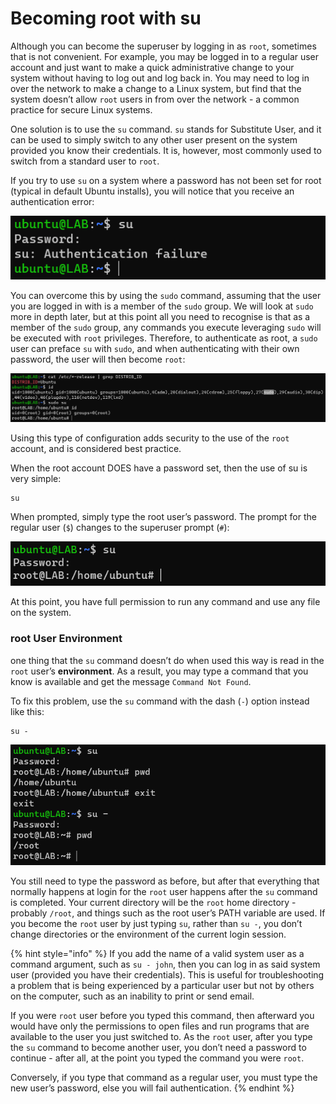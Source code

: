 # Becoming root with su

Although you can become the superuser by logging in as `root`, sometimes that is not convenient. For example, you may be logged in to a regular user account and just want to make a quick administrative change to your system without having to log out and log back in. You may need to log in over the network to make a change to a Linux system, but find that the system doesn’t allow `root` users in from over the network - a common practice for secure Linux systems.

One solution is to use the `su` command. `su` stands for Substitute User, and it can be used to simply switch to any other user present on the system provided you know their credentials. It is, however, most commonly used to switch from a standard user to `root`.

If you try to use `su` on a system where a password has not been set for root (typical in default Ubuntu installs), you will notice that you receive an authentication error:

![Ubuntu default installation, where root has no password set](<../../../../../../.gitbook/assets/image (164).png>)

You can overcome this by using the `sudo` command, assuming that the user you are logged in with is a member of the `sudo` group. We will look at `sudo` more in depth later, but at this point all you need to recognise is that as a member of the `sudo` group, any commands you execute leveraging `sudo` will be executed with `root` privileges. Therefore, to authenticate as root, a `sudo` user can preface `su` with `sudo`, and when authenticating with their own password, the user will then become `root`:

![A user, as a member of the sudo group, is able to switch to the root account via sudo su](<../../../../../../.gitbook/assets/image (86).png>)

Using this type of configuration adds security to the use of the `root` account, and is considered best practice.

When the root account DOES have a password set, then the use of su is very simple:

```
su
```

When prompted, simply type the root user’s password. The prompt for the regular user (`$`) changes to the superuser prompt (`#`):

![Using su to become root](<../../../../../../.gitbook/assets/image (49).png>)

At this point, you have full permission to run any command and use any file on the system.

### root User Environment

one thing that the `su` command doesn’t do when used this way is read in the `root` user’s **environment**. As a result, you may type a command that you know is available and get the message `Command Not Found`.&#x20;

To fix this problem, use the `su` command with the dash (`-`) option instead like this:

```
su -
```

![Logging in as root via su, assuming the root user environment](<../../../../../../.gitbook/assets/image (81).png>)

You still need to type the password as before, but after that everything that normally happens at login for the `root` user happens after the `su` command is completed. Your current directory will be the `root` home directory - probably `/root`, and things such as the root user’s PATH variable are used. If you become the `root` user by just typing `su`, rather than `su -`, you don’t change directories or the environment of the current login session.

{% hint style="info" %}
If you add the name of a valid system user as a command argument, such as `su - john`, then you can log in as said system user (provided you have their credentials). This is useful for troubleshooting a problem that is being experienced by a particular user but not by others on the computer, such as an inability to print or send email.

If you were `root` user before you typed this command, then afterward you would have only the permissions to open files and run programs that are available to the user you just switched to. As the `root` user, after you type the `su` command to become another user, you don’t need a password to continue - after all, at the point you typed the command you were `root`.&#x20;

Conversely, if you type that command as a regular user, you must type the new user’s password, else you will fail authentication.
{% endhint %}
